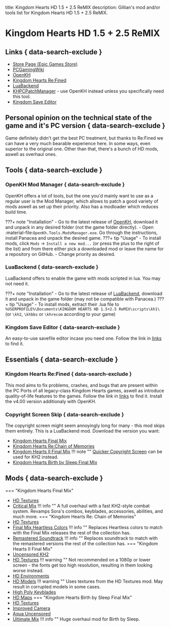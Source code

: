 title: Kingdom Hearts HD 1.5 + 2.5 ReMIX
description: Gillian's mod and/or tools list for Kingdom Hearts HD 1.5 + 2.5 ReMIX.

# Kingdom Hearts HD 1.5 + 2.5 ReMIX
## Links { data-search-exclude }
- [Store Page (Epic Games Store)](https://store.epicgames.com/en-US/p/kingdom-hearts-hd-1-5-2-5-remix)
- [PCGamingWiki](https://www.pcgamingwiki.com/wiki/Kingdom_Hearts_HD_1.5_%2B_2.5_ReMIX)
- [OpenKH](https://github.com/OpenKH/OpenKh/)
- [Kingdom Hearts Re:Fined](https://github.com/TopazTK/KH-ReFined)
- [LuaBackend](https://github.com/Sirius902/LuaBackend/)
- [KHPCPatchManager](https://github.com/AntonioDePau/KHPCPatchManager) - use OpenKH instead unless you specifically need this tool.
- [Kingdom Save Editor](https://github.com/Xeeynamo/KingdomSaveEditor)

## Personal opinion on the technical state of the game and it's PC version { data-search-exclude }
Game definitely didn't get the best PC treatment, but thanks to Re:Fined we can have a very much bearable experience here. In some ways, even superior to the original one. Other than that, there's a bunch of HD mods, aswell as overhaul ones.

## Tools { data-search-exclude }
### OpenKH Mod Manager { data-search-exclude }
OpenKH offers a lot of tools, but the one you'd mainly want to use as a regular user is the Mod Manager, which allows to patch a good variety of mods aswell as set up their priority. Also has a modloader which reduces build time.

???+ note "Installation"
    - Go to the latest release of [OpenKH](https://github.com/OpenKH/OpenKh/releases), download it and unpack in any desired folder (not the game folder directly).
    - Open :material-file:`OpenKh.Tools.ModsManager.exe`. Go through the instructions, install Panacea and unpack the desired game.
???+ tip "Usage"
    - To install mods, click `Mods` -> `Install a new mod...` (or press the plus to the right of the list) and from there either pick a downloaded mod or leave the name for a repository on GitHub.
    - Change priority as desired.
### LuaBackend { data-search-exclude }
LuaBackend offers to enable the game with mods scripted in lua. You may not need it.

???+ note "Installation"
    - Go to the latest release of [LuaBackend](https://github.com/Sirius902/LuaBackend/releases), download it and unpack in the game folder (may not be compatible with Panacea.)
???+ tip "Usage"
    - To install mods, extract their .lua file to `%USERPROFILE%\Documents\KINGDOM HEARTS HD 1.5+2.5 ReMIX\scripts\kh1\` (or `\kh2`, `\khbbs` or `\khrecom` according to your game)
### Kingdom Save Editor { data-search-exclude }
An easy-to-use savefile editor incase you need one. Follow the link in [links](#links) to find it.

## Essentials { data-search-exclude }
### Kingdom Hearts Re:Fined { data-search-exclude }
This mod aims to fix problems, crashes, and bugs that are present within the PC Ports of all legacy-class Kingdom Hearts games, aswell as introduce quality-of-life features to the games. Follow the link in [links](#links) to find it. Install the v4.00 version additionaly with OpenKH.
### Copyright Screen Skip { data-search-exclude }
The copyright screen might seem annoyingly long for many - this mod skips them entirely. This is a LuaBackend mod. Download the version you want:

* [Kingdom Hearts Final Mix](https://www.nexusmods.com/kingdomheartsfinalmix/mods/70)
* [Kingdom Hearts Re:Chain of Memories](https://www.nexusmods.com/kingdomheartsrechainofmemories/mods/12)
* [Kingdom Hearts II Final Mix](https://www.nexusmods.com/kingdomhearts2finalmix/mods/128)
!!! note ""
    [Quicker Copyright Screen](https://www.nexusmods.com/kingdomhearts2finalmix/mods/93) can be used for KH2 instead.
* [Kingdom Hearts Birth by Sleep Final Mix](https://www.nexusmods.com/kingdomheartsbirthbysleepfinalmix/mods/22)

## Mods { data-search-exclude }
=== "Kingdom Hearts Final Mix"
  * [HD Textures](https://www.nexusmods.com/kingdomheartsfinalmix/mods/4)
  * [Critical Mix](https://www.nexusmods.com/kingdomheartsfinalmix/mods/93)
  !!! info ""
      A full overhaul with a fast KH2-style combat system. Revamps Sora's combos, keyblades, accessories, abilities, and much more.
=== "Kingdom Hearts Re: Chain of Memories"
  * [HD Textures](https://www.nexusmods.com/kingdomheartsrechainofmemories/mods/2)
  * [Final Mix Heartless Colors](https://www.nexusmods.com/kingdomheartsrechainofmemories/mods/6)
  !!! info ""
      Replaces Heartless colors to match with the Final Mix releases the rest of the collection has.
  * [Remastered Soundtrack](https://www.nexusmods.com/kingdomheartsrechainofmemories/mods/15)
  !!! info ""
      Replaces soundtrack to match with the remastered versions the rest of the collection has.
=== "Kingdom Hearts II Final Mix"
  * [Uncensored KH2](https://www.nexusmods.com/kingdomhearts2finalmix/mods/150)
  * [HD Textures](https://www.nexusmods.com/kingdomhearts2finalmix/mods/17)
  !!! warning ""
      Not recommended on a 1080p or lower screen - the fonts get too high resolution, resulting in them looking worse instead.
  * [HD Environments](https://www.nexusmods.com/kingdomhearts2finalmix/mods/63)
  * [HD Models](https://www.nexusmods.com/kingdomhearts2finalmix/mods/120)
  !!! warning ""
      Uses textures from the HD Textures mod.
      May result in corrupted models in some cases.
  * [High Poly Keyblades](https://www.nexusmods.com/kingdomhearts2finalmix/mods/92)
  * [HD Maps](https://www.nexusmods.com/kingdomhearts2finalmix/mods/60)
=== "Kingdom Hearts Birth by Sleep Final Mix"
  * [HD Textures](https://www.nexusmods.com/kingdomheartsbirthbysleepfinalmix/mods/3)
  * [Improved Camera](https://www.nexusmods.com/kingdomheartsbirthbysleepfinalmix/mods/1)
  * [Aqua Uncensored](https://www.nexusmods.com/kingdomheartsbirthbysleepfinalmix/mods/5)
  * [Ultimate Mix](https://www.nexusmods.com/kingdomheartsbirthbysleepfinalmix/mods/25)
    !!! info ""
        Huge overhaul mod for Birth by Sleep.
